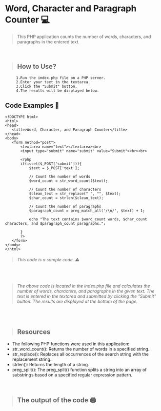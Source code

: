 # Word, Character and Paragraph Counter :computer:
>This PHP application counts the number of words, characters, and paragraphs in the entered text.
</br>

>##     How to Use?
```
     1.Run the index.php file on a PHP server.
     2.Enter your text in the textarea.
     3.Click the "Submit" button.
     4.The results will be displayed below.
 ```
 ##     Code Examples :memo:

 
 ```
 <!DOCTYPE html>
<html>
<head>
	<title>Word, Character, and Paragraph Counter</title>
</head>
<body>
	<form method="post">
		<textarea name="text"></textarea><br>
		<input type="submit" name="submit" value="Submit"><br><br>

		<?php
		if(isset($_POST['submit'])){
			$text = $_POST['text'];

			// Count the number of words
			$word_count = str_word_count($text);

			// Count the number of characters
			$clean_text = str_replace(" ", "", $text);
			$char_count = strlen($clean_text);

			// Count the number of paragraphs
			$paragraph_count = preg_match_all('/\n/', $text) + 1;

			echo "The text contains $word_count words, $char_count characters, and $paragraph_count paragraphs.";
               
		}
		?>
	</form>
</body>
</html>
```

>###### This code is a sample code. :warning:
</br>

> ###### The above code is located in the index.php file and calculates the number of words, characters, and paragraphs in the given text. The text is entered in the textarea and submitted by clicking the "Submit" button. The results are displayed at the bottom of the page.
</br>

>## Resources

+ The following PHP functions were used in this application:
+ str_word_count(): Returns the number of words in a specified string.
+ str_replace(): Replaces all occurrences of the search string with the replacement string.
+ strlen(): Returns the length of a string.
+ preg_split(): The preg_split() function splits a string into an array of substrings based on a specified regular expression pattern.

</br>

 >## The output of the code :printer:
 
 
